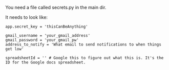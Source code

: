You need a file called secrets.py in the main dir.

It needs to look like: 

```
app.secret_key = 'thisCanBeAnything'

gmail_username = 'your_gmail_address'
gmail_password = 'your_gmail_pw'
address_to_notify = 'What email to send notifications to when things get low'

spreadsheetId = '' # Google this to figure out what this is. It's the ID for the Google docs spreadsheet.
```
